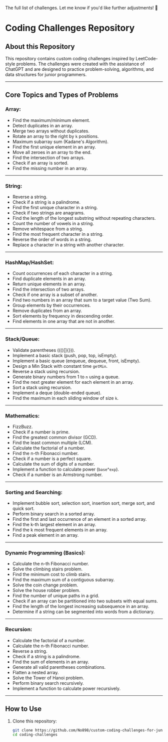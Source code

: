 The full list of challenges. Let me know if you'd like further adjustments! 🚀


# Coding Challenges Repository

## About this Repository
This repository contains custom coding challenges inspired by LeetCode-style problems. The challenges were created with the assistance of ChatGPT and are designed to practice problem-solving, algorithms, and data structures for junior programmers.

---

## Core Topics and Types of Problems

### Array:
- Find the maximum/minimum element.
- Detect duplicates in an array.
- Merge two arrays without duplicates.
- Rotate an array to the right by `k` positions.
- Maximum subarray sum (Kadane's Algorithm).
- Find the first unique element in an array.
- Move all zeroes in an array to the end.
- Find the intersection of two arrays.
- Check if an array is sorted.
- Find the missing number in an array.

---

### String:
- Reverse a string.
- Check if a string is a palindrome.
- Find the first unique character in a string.
- Check if two strings are anagrams.
- Find the length of the longest substring without repeating characters.
- Count the number of vowels in a string.
- Remove whitespace from a string.
- Find the most frequent character in a string.
- Reverse the order of words in a string.
- Replace a character in a string with another character.

---

### HashMap/HashSet:
- Count occurrences of each character in a string.
- Find duplicate elements in an array.
- Return unique elements in an array.
- Find the intersection of two arrays.
- Check if one array is a subset of another.
- Find two numbers in an array that sum to a target value (Two Sum).
- Group elements by their occurrences.
- Remove duplicates from an array.
- Sort elements by frequency in descending order.
- Find elements in one array that are not in another.

---

### Stack/Queue:
- Validate parentheses ((()[]{})).
- Implement a basic stack (push, pop, top, isEmpty).
- Implement a basic queue (enqueue, dequeue, front, isEmpty).
- Design a Min Stack with constant time `getMin`.
- Reverse a stack using recursion.
- Generate binary numbers from 1 to `n` using a queue.
- Find the next greater element for each element in an array.
- Sort a stack using recursion.
- Implement a deque (double-ended queue).
- Find the maximum in each sliding window of size `k`.

---

### Mathematics:
- FizzBuzz.
- Check if a number is prime.
- Find the greatest common divisor (GCD).
- Find the least common multiple (LCM).
- Calculate the factorial of a number.
- Find the n-th Fibonacci number.
- Check if a number is a perfect square.
- Calculate the sum of digits of a number.
- Implement a function to calculate power (`base`^`exp`).
- Check if a number is an Armstrong number.

---

### Sorting and Searching:
- Implement bubble sort, selection sort, insertion sort, merge sort, and quick sort.
- Perform binary search in a sorted array.
- Find the first and last occurrence of an element in a sorted array.
- Find the k-th largest element in an array.
- Find the k most frequent elements in an array.
- Find a peak element in an array.

---

### Dynamic Programming (Basics):
- Calculate the n-th Fibonacci number.
- Solve the climbing stairs problem.
- Find the minimum cost to climb stairs.
- Find the maximum sum of a contiguous subarray.
- Solve the coin change problem.
- Solve the house robber problem.
- Find the number of unique paths in a grid.
- Check if an array can be partitioned into two subsets with equal sums.
- Find the length of the longest increasing subsequence in an array.
- Determine if a string can be segmented into words from a dictionary.

---

### Recursion:
- Calculate the factorial of a number.
- Calculate the n-th Fibonacci number.
- Reverse a string.
- Check if a string is a palindrome.
- Find the sum of elements in an array.
- Generate all valid parentheses combinations.
- Flatten a nested array.
- Solve the Tower of Hanoi problem.
- Perform binary search recursively.
- Implement a function to calculate power recursively.

---

## How to Use
1. Clone this repository:  
   ```bash
   git clone https://github.com/No898/custom-coding-challenges-for-juniors
   cd coding-challenges